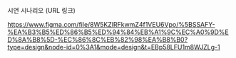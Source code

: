 시연 시나리오 (URL 링크)

https://www.figma.com/file/8W5KZlRFkwmZ4f1VEU6Vpo/%5BSSAFY-%EA%B3%B5%ED%86%B5%ED%94%84%EB%A1%9C%EC%A0%9D%ED%8A%B8%5D-%EC%86%8C%EB%82%98%EA%B8%B0?type=design&node-id=0%3A1&mode=design&t=EBp58LFU1m8WJZLg-1
